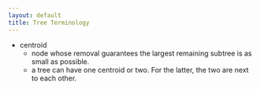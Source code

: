 ```yaml
---
layout: default
title: Tree Terminology
---
```


* centroid
  - node whose removal guarantees the largest remaining subtree is as small as possible.
  - a tree can have one centroid or two. For the latter, the two are next to each other.


